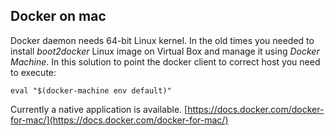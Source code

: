 ## Docker on mac
Docker daemon needs 64-bit Linux kernel. In the old times you needed to install _boot2docker_ Linux image on Virtual Box and manage it using _Docker Machine_. In this solution to point the docker client to correct host you need to execute:

`eval "$(docker-machine env default)"`  

Currently a native application is available.
[https://docs.docker.com/docker-for-mac/](https://docs.docker.com/docker-for-mac/)
